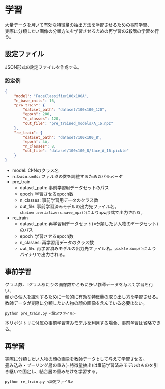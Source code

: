 # 学習

大量データを用いて有効な特徴量の抽出方法を学習させるための事前学習、  
実際に分類したい画像の分類方法を学習させるための再学習の2段階の学習を行う。


## 設定ファイル

JSON形式の設定ファイルを作成する。

### 設定例

```JSON
{
    "model": "FaceClassifier100x100A",
    "n_base_units": 16,
    "pre_train": {
        "dataset_path": "dataset/100x100_120",
        "epoch": 200,
        "n_classes": 120,
        "out_file": "pre_trained_models/A_16.npz"
    },
    "re_train": {
        "dataset_path": "dataset/100x100_8",
        "epoch": 30,
        "n_classes": 8,
        "out_file": "dataset/100x100_8/face_A_16.pickle"
    }
}
```

* model: CNNのクラス名
* n_base_units: フィルタの数を調整するためのパラメータ
* pre_train
    - dataset_path: 事前学習用データセットのパス
    - epoch: 学習させるepoch数
    - n_classes: 事前学習用データのクラス数
    - out_file: 事前学習済みモデルの出力先ファイル名。`chainer.serializers.save_npz()`によりnpz形式で出力される。
* re_train
    - dataset_path: 再学習用データセット(=分類したい人物のデータセット)のパス
    - epoch: 学習させるepoch数
    - n_classes: 再学習用データのクラス数
    - out_file: 再学習済みモデルの出力先ファイル名。`pickle.dump()`によりバイナリで出力される。

## 事前学習

クラス数、1クラスあたりの画像数がともに多い教師データを与えて学習を行い、  
顔から個人を識別するために一般的に有効な特徴量の取り出し方を学習させる。  
教師データが実際に分類したい人物の顔の画像を含んでいる必要はない。  

```
python pre_train.py <設定ファイル>
```

本リポジトリに付属の[事前学習済みモデル](./pre_trained_models.md)を利用する場合、事前学習は省略できる。  


## 再学習

実際に分類したい人物の顔の画像を教師データとして与えて学習させる。  
畳み込み・プーリング層の重み(=特徴量抽出)は事前学習済みモデルのものを引き継いで固定し、結合層の重みだけを学習する。

```
python re_train.py <設定ファイル>
```
